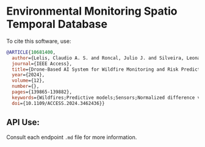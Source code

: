 # Environmental Monitoring Spatio Temporal Database

To cite this software, use:

```bib
@ARTICLE{10681400,
  author={Lelis, Claudio A. S. and Roncal, Julio J. and Silveira, Leonardo and De Aquino, Roberto Douglas G. and Marcondes, Cesar A. C. and Marques, Johnny and Loubach, Denis S. and Verri, Filipe A. N. and Curtis, Vitor V. and De Souza, Diego G.},
  journal={IEEE Access},
  title={Drone-Based AI System for Wildfire Monitoring and Risk Prediction},
  year={2024},
  volume={12},
  number={},
  pages={139865-139882},
  keywords={Wildfires;Predictive models;Sensors;Normalized difference vegetation index;Measurement;Drones;Artificial intelligence;Environmental monitoring;Machine learning;Risk management;Spatiotemporal phenomena;Aerial drones;artificial intelligence;environmental monitoring;machine learning;risk assessment;spatiotemporal data;wildfire detection;wildfire risk estimation},
  doi={10.1109/ACCESS.2024.3462436}}
```

## API Use:

Consult each endpoint `.md` file for more information.
